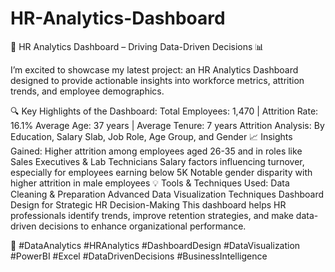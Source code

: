 # HR-Analytics-Dashboard
🚀 HR Analytics Dashboard – Driving Data-Driven Decisions 📊

I’m excited to showcase my latest project: an HR Analytics Dashboard designed to provide actionable insights into workforce metrics, attrition trends, and employee demographics.

🔍 Key Highlights of the Dashboard:
Total Employees: 1,470 | Attrition Rate: 16.1%
Average Age: 37 years | Average Tenure: 7 years
Attrition Analysis: By Education, Salary Slab, Job Role, Age Group, and Gender
📈 Insights Gained:
Higher attrition among employees aged 26-35 and in roles like Sales Executives & Lab Technicians
Salary factors influencing turnover, especially for employees earning below 5K
Notable gender disparity with higher attrition in male employees
💡 Tools & Techniques Used:
Data Cleaning & Preparation
Advanced Data Visualization Techniques
Dashboard Design for Strategic HR Decision-Making
This dashboard helps HR professionals identify trends, improve retention strategies, and make data-driven decisions to enhance organizational performance.

🔗 #DataAnalytics #HRAnalytics #DashboardDesign #DataVisualization #PowerBI #Excel #DataDrivenDecisions #BusinessIntelligence

